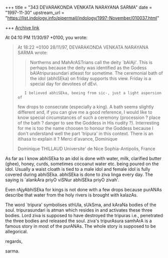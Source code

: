 +++
title = "343 DEVARAKONDA VENKATA NARAYANA SARMA"
date = "1997-11-30"
upstream_url = "https://list.indology.info/pipermail/indology/1997-November/010037.html"

+++
[Archive link](https://list.indology.info/pipermail/indology/1997-November/010037.html)

At 04:10 PM 11/30/97 +0100, you wrote:
>At 18:22 +0100 28/11/97, DEVARAKONDA VENKATA NARAYANA SARMA wrote:
>
>>Northerns and MahArASTrians call the deity `bAlAji'. This is perhaps because
>>the deity was identified as the Godess bAlAtripurasundari atleast for
>>sometime. The ceremonial bath of the idol (abhiSEka) on friday supports this
>>view. Friday is a special day for devotees of dEvi.
>
>        I believed abhiSEka, beeing from sic-, just a light aspersion of
>few drops to consecrate (especially a king). A bath seems slightly
>different and, if you can give me a good reference, I would like to know
>special circumstances of such a ceremony (procession ? place of the bath ?
>danger to see the Goddess in His nudity ?).
>        Interresting for me is too the name choosen to honour the Goddess
>because I don't understand well the part 'tripura' in this context. There
>is an itihasa to explain it ?
>        Merci d'avance,
>Dominique
>
>Dominique THILLAUD
>Universite' de Nice Sophia-Antipolis, France
>
>

As far as I know abhiSEka to an idol is done with water, milk, clarified
butter
(ghee), honey, curds, sometimes cocoanut water etc. being poured on the idol.
Usually a waist cloath is tied to a male idol and female idol is fully
covered during abhiSEka. abhiSEka is done to ziva linga every day. The
saying is
`alankAra priyO viSNur abhiSEka priyO zivah'.

Even rAjyAbhiSEka for kings is not done with a few drops because purANAs
describe that water from the holy rivers is brought with kalazAs.

The word `tripura' symbolises sthUla, sUkSma, and kAraNa bodies of the soul.
tripurasundari is atman which resides in and activates these three bodies.
Lord ziva is supposed to have destroyed the tripuras i.e., penetrated the
three bodies and released the soul. ziva's tripurAsura samhArA is a famous
story in most of the purANAs. The whole story is supposed to be allegorical.

regards,

sarma.



